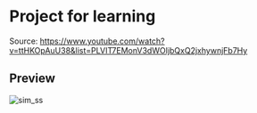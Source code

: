 # Project for learning
Source: https://www.youtube.com/watch?v=ttHKOpAuU38&list=PLVIT7EMonV3dWOIjbQxQ2jxhywnjFb7Hy

## Preview
![sim_ss](https://user-images.githubusercontent.com/94435436/173579481-e0af572b-bc6f-4053-b375-706005e6ee64.png)
